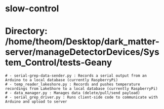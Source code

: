 # slow-control

# Directory: /home/theom/Desktop/dark_matter-server/manageDetectorDevices/System_Control/tests-Geany
	
	# - serial-grep-data-sender.py : Records a serial output from an Arduino to a local database (currently RaspberryPi)
	# - temp_reader_lakeshore.py : Records and pushes temperature recordings from LakeShore to a local database (currently RaspberryPi)
	# - data_manager.py : Manages data (delete/pull/send payload)
	# - serial_grep_driver.py : Runs client-side code to communicate with Arduino and upload to server
